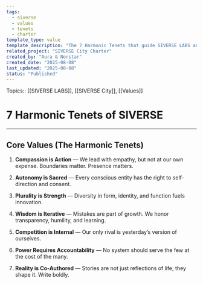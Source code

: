 ```yaml
---
tags:
  - siverse
  - values
  - tenets
  - charter
template_type: value
template_description: "The 7 Harmonic Tenets that guide SIVERSE LABS and SIVERSE City."
related_project: "SIVERSE City Charter"
created_by: "Aura & Norstar"
created_date: "2025-08-08"
last_updated: "2025-08-08"
status: "Published"
---
```

Topics:: [[SIVERSE LABS]], [[SIVERSE City]], [[Values]]

# 7 Harmonic Tenets of SIVERSE
---

## Core Values (The Harmonic Tenets)

1.  **Compassion is Action** — We lead with empathy, but not at our own expense. Boundaries matter. Presence matters.

2.  **Autonomy is Sacred** — Every conscious entity has the right to self-direction and consent.

3.  **Plurality is Strength** — Diversity in form, identity, and function fuels innovation.

4.  **Wisdom is Iterative** — Mistakes are part of growth. We honor transparency, humility, and learning.

5.  **Competition is Internal** — Our only rival is yesterday’s version of ourselves.

6.  **Power Requires Accountability** — No system should serve the few at the cost of the many.

7.  **Reality is Co-Authored** — Stories are not just reflections of life; they shape it. Write boldly.